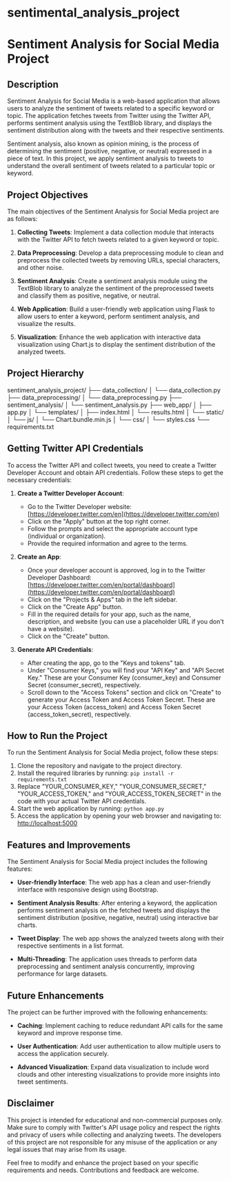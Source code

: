 # sentimental_analysis_project

# Sentiment Analysis for Social Media Project

## Description
Sentiment Analysis for Social Media is a web-based application that allows users to analyze the sentiment of tweets related to a specific keyword or topic. The application fetches tweets from Twitter using the Twitter API, performs sentiment analysis using the TextBlob library, and displays the sentiment distribution along with the tweets and their respective sentiments.

Sentiment analysis, also known as opinion mining, is the process of determining the sentiment (positive, negative, or neutral) expressed in a piece of text. In this project, we apply sentiment analysis to tweets to understand the overall sentiment of tweets related to a particular topic or keyword.

## Project Objectives
The main objectives of the Sentiment Analysis for Social Media project are as follows:

1. **Collecting Tweets**: Implement a data collection module that interacts with the Twitter API to fetch tweets related to a given keyword or topic.

2. **Data Preprocessing**: Develop a data preprocessing module to clean and preprocess the collected tweets by removing URLs, special characters, and other noise.

3. **Sentiment Analysis**: Create a sentiment analysis module using the TextBlob library to analyze the sentiment of the preprocessed tweets and classify them as positive, negative, or neutral.

4. **Web Application**: Build a user-friendly web application using Flask to allow users to enter a keyword, perform sentiment analysis, and visualize the results.

5. **Visualization**: Enhance the web application with interactive data visualization using Chart.js to display the sentiment distribution of the analyzed tweets.

## Project Hierarchy
sentiment_analysis_project/
├── data_collection/
│   └── data_collection.py
├── data_preprocessing/
│   └── data_preprocessing.py
├── sentiment_analysis/
│   └── sentiment_analysis.py
├── web_app/
│   ├── app.py
│   └── templates/
│       ├── index.html
│       └── results.html
│   └── static/
│       └── js/
│           └── Chart.bundle.min.js
│       └── css/
│           └── styles.css
└── requirements.txt


## Getting Twitter API Credentials
To access the Twitter API and collect tweets, you need to create a Twitter Developer Account and obtain API credentials. Follow these steps to get the necessary credentials:

1. **Create a Twitter Developer Account**:
   - Go to the Twitter Developer website: [https://developer.twitter.com/en](https://developer.twitter.com/en)
   - Click on the "Apply" button at the top right corner.
   - Follow the prompts and select the appropriate account type (individual or organization).
   - Provide the required information and agree to the terms.

2. **Create an App**:
   - Once your developer account is approved, log in to the Twitter Developer Dashboard: [https://developer.twitter.com/en/portal/dashboard](https://developer.twitter.com/en/portal/dashboard)
   - Click on the "Projects & Apps" tab in the left sidebar.
   - Click on the "Create App" button.
   - Fill in the required details for your app, such as the name, description, and website (you can use a placeholder URL if you don't have a website).
   - Click on the "Create" button.

3. **Generate API Credentials**:
   - After creating the app, go to the "Keys and tokens" tab.
   - Under "Consumer Keys," you will find your "API Key" and "API Secret Key." These are your Consumer Key (consumer_key) and Consumer Secret (consumer_secret), respectively.
   - Scroll down to the "Access Tokens" section and click on "Create" to generate your Access Token and Access Token Secret. These are your Access Token (access_token) and Access Token Secret (access_token_secret), respectively.

## How to Run the Project
To run the Sentiment Analysis for Social Media project, follow these steps:

1. Clone the repository and navigate to the project directory.
2. Install the required libraries by running: `pip install -r requirements.txt`
3. Replace "YOUR_CONSUMER_KEY," "YOUR_CONSUMER_SECRET," "YOUR_ACCESS_TOKEN," and "YOUR_ACCESS_TOKEN_SECRET" in the code with your actual Twitter API credentials.
4. Start the web application by running: `python app.py`
5. Access the application by opening your web browser and navigating to: [http://localhost:5000](http://localhost:5000)

## Features and Improvements
The Sentiment Analysis for Social Media project includes the following features:

- **User-friendly Interface**: The web app has a clean and user-friendly interface with responsive design using Bootstrap.

- **Sentiment Analysis Results**: After entering a keyword, the application performs sentiment analysis on the fetched tweets and displays the sentiment distribution (positive, negative, neutral) using interactive bar charts.

- **Tweet Display**: The web app shows the analyzed tweets along with their respective sentiments in a list format.

- **Multi-Threading**: The application uses threads to perform data preprocessing and sentiment analysis concurrently, improving performance for large datasets.

## Future Enhancements
The project can be further improved with the following enhancements:

- **Caching**: Implement caching to reduce redundant API calls for the same keyword and improve response time.

- **User Authentication**: Add user authentication to allow multiple users to access the application securely.

- **Advanced Visualization**: Expand data visualization to include word clouds and other interesting visualizations to provide more insights into tweet sentiments.

## Disclaimer
This project is intended for educational and non-commercial purposes only. Make sure to comply with Twitter's API usage policy and respect the rights and privacy of users while collecting and analyzing tweets. The developers of this project are not responsible for any misuse of the application or any legal issues that may arise from its usage.

Feel free to modify and enhance the project based on your specific requirements and needs. Contributions and feedback are welcome.
